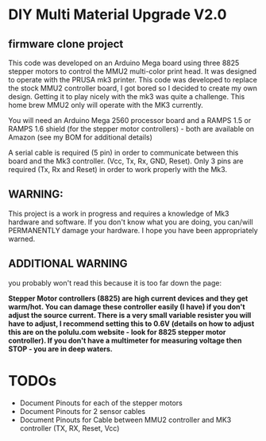 DIY Multi Material Upgrade V2.0
==========================
firmware clone project
--------------------------------

This code was developed on an Arduino Mega board using three 8825 stepper motors to control the MMU2 multi-color print head. 
It was designed to operate with the PRUSA mk3 printer.  This code was developed to replace the stock MMU2 controller board, I got bored so I decided to create my own design.  Getting it to play nicely with the mk3 was quite a challenge.  This home brew MMU2 only will operate with the MK3 currently.

You will need an Arduino Mega 2560 processor board and a RAMPS 1.5 or RAMPS 1.6 shield (for the stepper motor controllers) - both are available on Amazon (see my BOM for additional details)

A serial cable is required (5 pin) in order to communicate between this board and the Mk3 controller.  (Vcc, Tx, Rx, GND, Reset).  Only 3 pins are required (Tx, Rx and Reset) in order to work properly with the Mk3.


## WARNING:  
This project is a work in progress and requires a knowledge of Mk3 hardware and software.  If you don't know what you are doing, you can/will PERMANENTLY damage your hardware.  I hope you have been appropriately warned.
          
## ADDITIONAL WARNING
you probably won't read this because it is too far down the page:

**Stepper Motor controllers (8825) are high current devices and they get warm/hot.  You can damage these controller easily
(I have) if you don't adjust the source current.  There is a very small variable resister you will have to adjust, I 
recommend setting this to 0.6V (details on how to adjust this are on the polulu.com website - look for 8825 stepper 
motor controller).  If you don't have a multimeter for measuring voltage then STOP - you are in deep waters.**

# TODOs
* Document Pinouts for each of the stepper motors
* Document Pinouts for 2 sensor cables
* Document Pinouts for Cable between MMU2 controller and MK3 controller (TX, RX, Reset, Vcc)
